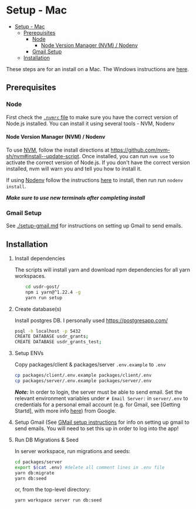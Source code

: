 # Setup - Mac

- [Setup - Mac](#setup---mac)
  - [Prerequisites](#prerequisites)
    - [Node](#node)
      - [Node Version Manager (NVM) / Nodenv](#node-version-manager-nvm--nodenv)
    - [Gmail Setup](#gmail-setup)
  - [Installation](#installation)

These steps are for an install on a Mac. The Windows instructions are [here](./setup-windows.md).

## Prerequisites

### Node

First check the [`.nvmrc` file](./.nvmrc) to make sure you have the correct version of Node.js installed. You can install it using several tools - NVM, Nodenv

#### Node Version Manager (NVM) / Nodenv

To use [NVM](https://nvm.sh/), follow the install directions at <https://github.com/nvm-sh/nvm#install--update-script>. Once installed, you can run `nvm use` to activate the correct version of Node.js. If you don't have the correct version installed, nvm will warn you and tell you how to install it.

If using [Nodenv](https://github.com/nodenv/nodenv) follow the instructions [here](https://github.com/nodenv/nodenv#installation) to install, then run run `nodenv install`.

***Make sure to use new terminals after completing install***

### Gmail Setup

See [./setup-gmail.md](./setup-gmail.md) for instructions on setting up Gmail to send emails.

## Installation

1. Install dependencies

    The scripts will install yarn and download npm dependencies for all yarn workspaces.

    ```sh
        cd usdr-gost/
        npm i yarn@^1.22.4 -g
        yarn run setup
    ```

1. Create database(s)

   Install postgres DB. I personally used <https://postgresapp.com/>

   ```sh
   psql -h localhost -p 5432
   CREATE DATABASE usdr_grants;
   CREATE DATABASE usdr_grants_test;
   ```

1. Setup ENVs

   Copy packages/client & packages/server `.env.example` to `.env`

   ```sh
   cp packages/client/.env.example packages/client/.env
   cp packages/server/.env.example packages/server/.env
   ```

   ***Note:*** In order to login, the server must be able to send email. Set the relevant environment variables under `# Email Server:` in `server/.env` to credentials for a personal email account (e.g. for Gmail, see [Getting Startd], with more info [here](https://support.google.com/mail/answer/7126229)) from Google.

1. Setup Gmail
   (See [GMail setup instructions](./setup-gmail.md) for info on setting up gmail to send emails. You will need to set this up in order to log into the app!

1. Run DB Migrations & Seed

   In server workspace, run migrations and seeds:

   ```sh
   cd packages/server
   export $(cat .env) #delete all comment lines in .env file
   yarn db:migrate
   yarn db:seed
   ```

   or, from the top-level directory:

    ```sh
    yarn workspace server run db:seed
    ```
